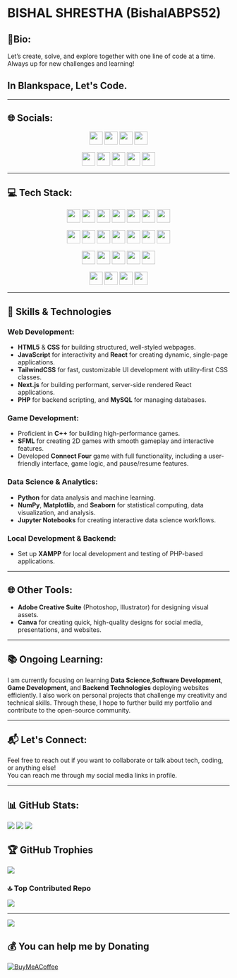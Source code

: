 # BISHAL SHRESTHA (BishalABPS52)

## 💫Bio:
Let’s create, solve, and explore together with one line of code at a time. Always up for new challenges and learning!

## In Blankspace, Let's Code.

---

## 🌐 Socials:
<p align="center">
 <img src="https://img.shields.io/badge/Facebook-%231877F2.svg?style=for-the-badge&logo=Facebook&logoColor=white" height="30" onclick="window.location.href='https://www.facebook.com/profile.php?id=100067072687802';">
 <img src="https://img.shields.io/badge/Instagram-%23E4405F.svg?style=for-the-badge&logo=Instagram&logoColor=white" height="30" onclick="window.location.href='https://www.instagram.com/bs52.py';">
 <img src="https://img.shields.io/badge/LinkedIn-%230077B5.svg?style=for-the-badge&logo=linkedin&logoColor=white" height="30" onclick="window.location.href='https://www.linkedin.com/in/bishal-shrestha-2b05b1302/';">
 <img src="https://img.shields.io/badge/Discord-%237289DA.svg?style=for-the-badge&logo=discord&logoColor=white" height="30" onclick="window.location.href='https://discord.gg/_bishalshrestha52';">
</p>

<p align="center">
  <img src="https://img.shields.io/badge/Reddit-%23FF4500.svg?style=for-the-badge&logo=Reddit&logoColor=white" height="30" onclick="window.location.href='https://reddit.com/user/ABPS52';">
  <img src="https://img.shields.io/badge/Pinterest-%23E60023.svg?style=for-the-badge&logo=Pinterest&logoColor=white" height="30">
  <img src="https://img.shields.io/badge/Quora-%23B92B27.svg?style=for-the-badge&logo=Quora&logoColor=white" height="30">
  <img src="https://img.shields.io/badge/YouTube-%23FF0000.svg?style=for-the-badge&logo=YouTube&logoColor=white" height="30">
  <img src="https://img.shields.io/badge/Email-%23D14836.svg?style=for-the-badge&logo=gmail&logoColor=white" height="30" onclick="window.location.href='mailto:bs426808@gmail.com';">
</p>

---

## 💻 Tech Stack:

<p align="center">
  <img src="https://img.shields.io/badge/C-%2300599C.svg?style=for-the-badge&logo=c&logoColor=white" height="30">
  <img src="https://img.shields.io/badge/C++-%2300599C.svg?style=for-the-badge&logo=c%2B%2B&logoColor=white" height="30">
  <img src="https://img.shields.io/badge/JavaScript-%23323330.svg?style=for-the-badge&logo=javascript&logoColor=%23F7DF1E" height="30">
  <img src="https://img.shields.io/badge/Python-3670A0?style=for-the-badge&logo=python&logoColor=ffdd54" height="30">
  <img src="https://img.shields.io/badge/NumPy-%23013243.svg?style=for-the-badge&logo=numpy&logoColor=white" height="30">
  <img src="https://img.shields.io/badge/Matplotlib-%23D55B5B.svg?style=for-the-badge&logo=matplotlib&logoColor=white" height="30">
  <img src="https://img.shields.io/badge/Seaborn-%2307B7A7.svg?style=for-the-badge&logo=seaborn&logoColor=white" height="30">
</p>

<p align="center">
  <img src="https://img.shields.io/badge/Pygame-%23A3A3A3.svg?style=for-the-badge&logo=pygame&logoColor=white" height="30">
  <img src="https://img.shields.io/badge/React-%2361DAFB.svg?style=for-the-badge&logo=react&logoColor=white" height="30">
  <img src="https://img.shields.io/badge/Next.js-%23000000.svg?style=for-the-badge&logo=next.js&logoColor=white" height="30">
  <img src="https://img.shields.io/badge/Git-%23F05033.svg?style=for-the-badge&logo=git&logoColor=white" height="30">
  <img src="https://img.shields.io/badge/GitHub-%23121011.svg?style=for-the-badge&logo=github&logoColor=white" height="30">
  <img src="https://img.shields.io/badge/HTML-%23E34F26.svg?style=for-the-badge&logo=html5&logoColor=white" height="30">
  <img src="https://img.shields.io/badge/CSS-%231572B6.svg?style=for-the-badge&logo=css3&logoColor=white" height="30">
</p>

<p align="center">
  <img src="https://img.shields.io/badge/TailwindCSS-%2306B6D4.svg?style=for-the-badge&logo=tailwindcss&logoColor=white" height="30">
  <img src="https://img.shields.io/badge/SQL-%2300C4CC.svg?style=for-the-badge&logo=sqlite&logoColor=white" height="30">
  <img src="https://img.shields.io/badge/Adobe-%23FF0000.svg?style=for-the-badge&logo=adobe&logoColor=white" height="30">
  <img src="https://img.shields.io/badge/Canva-%2300C4CC.svg?style=for-the-badge&logo=Canva&logoColor=white" height="30">
  <img src="https://img.shields.io/badge/PHP-%2378B9EB.svg?style=for-the-badge&logo=php&logoColor=white" height="30">
</p>

<p align="center">
  <img src="https://img.shields.io/badge/Jupyter-%23F37626.svg?style=for-the-badge&logo=jupyter&logoColor=white" height="30">
  <img src="https://img.shields.io/badge/Blender-%23F5792A.svg?style=for-the-badge&logo=blender&logoColor=white" height="30">
  <img src="https://img.shields.io/badge/XAMPP-%23F3701F.svg?style=for-the-badge&logo=xampp&logoColor=white" height="30">
  <img src="https://img.shields.io/badge/MySQL-%234479A1.svg?style=for-the-badge&logo=mysql&logoColor=white" height="30">
</p>


---
  ## 🌟 **Skills & Technologies**

### **Web Development**:
- **HTML5** & **CSS** for building structured, well-styled webpages.
- **JavaScript** for interactivity and **React** for creating dynamic, single-page applications.
- **TailwindCSS** for fast, customizable UI development with utility-first CSS classes.
- **Next.js** for building performant, server-side rendered React applications.
- **PHP** for backend scripting, and **MySQL** for managing databases.

### **Game Development**:
- Proficient in **C++** for building high-performance games.
- **SFML** for creating 2D games with smooth gameplay and interactive features.
- Developed **Connect Four** game with full functionality, including a user-friendly interface, game logic, and pause/resume features.

### **Data Science & Analytics**:
- **Python** for data analysis and machine learning.
- **NumPy**, **Matplotlib**, and **Seaborn** for statistical computing, data visualization, and analysis.
- **Jupyter Notebooks** for creating interactive data science workflows.

### **Local Development & Backend**:
- Set up **XAMPP** for local development and testing of PHP-based applications.
---

## 🌐 **Other Tools**:
- **Adobe Creative Suite** (Photoshop, Illustrator) for designing visual assets.
- **Canva** for creating quick, high-quality designs for social media, presentations, and websites.

---

## 📚 **Ongoing Learning**:
I am currently focusing on learning **Data Science**,**Software Development**, **Game Development**, and **Backend Technologies** deploying websites efficiently. I also work on personal projects that challenge my creativity and technical skills. Through these, I hope to further build my portfolio and contribute to the open-source community.

---

## 📬 **Let's Connect**:
Feel free to reach out if you want to collaborate or talk about tech, coding, or anything else!  
You can reach me through my social media links in profile.


---

## 📊 GitHub Stats:

![](https://github-readme-stats.vercel.app/api?username=BishalABPS52&theme=dark&hide_border=false&include_all_commits=true&count_private=true)
![](https://github-readme-streak-stats.herokuapp.com/?user=BishalABPS52&theme=dark&hide_border=false)
![](https://github-readme-stats.vercel.app/api/top-langs/?username=BishalABPS52&theme=dark&hide_border=false&include_all_commits=true&count_private=true&layout=compact)

## 🏆 GitHub Trophies
![](https://github-profile-trophy.vercel.app/?username=BishalABPS52&theme=radical&no-frame=true&no-bg=true&margin-w=4)

### 🔝 Top Contributed Repo
![](https://github-contributor-stats.vercel.app/api?username=BishalABPS52&limit=5&theme=transparent&combine_all_yearly_contributions=true)

---
[![](https://visitcount.itsvg.in/api?id=BishalABPS52&icon=0&color=1)](https://visitcount.itsvg.in)

## 💰 You can help me by Donating
[![BuyMeACoffee](https://img.shields.io/badge/Buy%20Me%20a%20Coffee-ffdd00?style=for-the-badge&logo=buy-me-a-coffee&logoColor=black)](https://buymeacoffee.com/bs52.py)



<!-- Proudly created with GPRM ( https://gprm.itsvg.in ) -->
